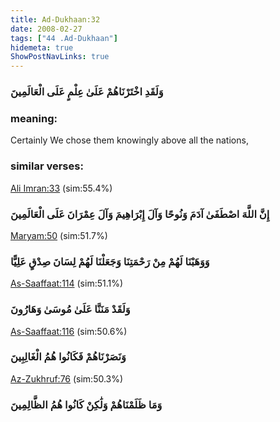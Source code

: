 ```yaml
---
title: Ad-Dukhaan:32
date: 2008-02-27
tags: ["44 .Ad-Dukhaan"]
hidemeta: true 
ShowPostNavLinks: true 
---
```

### وَلَقَدِ اخْتَرْنَاهُمْ عَلَىٰ عِلْمٍ عَلَى الْعَالَمِينَ
### meaning: 
Certainly We chose them knowingly above all the nations,
### similar verses: 

[Ali Imran:33](/3/33) (sim:55.4%)

### إِنَّ اللَّهَ اصْطَفَىٰ آدَمَ وَنُوحًا وَآلَ إِبْرَاهِيمَ وَآلَ عِمْرَانَ عَلَى الْعَالَمِينَ

[Maryam:50](/19/50) (sim:51.7%)

### وَوَهَبْنَا لَهُمْ مِنْ رَحْمَتِنَا وَجَعَلْنَا لَهُمْ لِسَانَ صِدْقٍ عَلِيًّا

[As-Saaffaat:114](/37/114) (sim:51.1%)

### وَلَقَدْ مَنَنَّا عَلَىٰ مُوسَىٰ وَهَارُونَ

[As-Saaffaat:116](/37/116) (sim:50.6%)

### وَنَصَرْنَاهُمْ فَكَانُوا هُمُ الْغَالِبِينَ

[Az-Zukhruf:76](/43/76) (sim:50.3%)

### وَمَا ظَلَمْنَاهُمْ وَلَٰكِنْ كَانُوا هُمُ الظَّالِمِينَ
